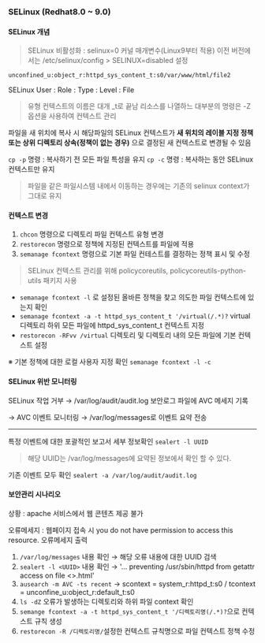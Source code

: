 ### SELinux (Redhat8.0 ~ 9.0)

#### SELinux 개념

> SELinux 비활성화 : selinux=0 커널 매개변수(Linux9부터 적용)
이전 버전에서는 /etc/selinux/config > SELINUX=disabled 설정

`unconfined_u:object_r:httpd_sys_content_t:s0/var/www/html/file2`

SELinux User : Role : Type : Level : File

> 유형 컨텍스트의 이름은 대개 \_t로 끝남
리소스를 나열하느 대부분의 명령은 -Z옵션을 사용하여 컨텍스트 관리

파일을 새 위치에 복사 시 해당파일의 SELinux 컨텍스트가 **새 위치의 레이블 지정 정책 또는 상위 디렉토리 상속(정책이 없는 경우)** 으로 결정된 새 컨텍스트로 변경될 수 있음

`cp -p` 명령 : 복사하기 전 모든 파일 특성을 유지
`cp -c` 명령 : 복사하는 동안 SELinux 컨텍스트만 유지

> 파일을 같은 파일시스템 내에서 이동하는 경우에는 기존의 selinux context가 그대로 유지

#### 컨텍스트 변경 

1. `chcon` 명령으로 디렉토리 파일 컨텍스트 유형 변경
2. `restorecon` 명령으로 정책에 지정된 컨텍스트를 파일에 적용
3. `semanage fcontext` 명령으로 기본 파일 컨테스트를 결정하는 정책 표시 및 수정

> SELinux 컨텍스트 관리를 위해 policycoreutils, policycoreutils-python-utils 패키지 사용

- `semanage fcontext -l` 로 설정된 올바른 정책을 찾고 의도한 파일 컨텍스트에 있는지 확인
- `semanage fcontext -a -t httpd_sys_content_t '/virtual(/.*)?` virtual 디렉토리 하위 모든 파일에 httpd_sys_content_t 컨텍스트 지정
- `restorecon -RFvv /virtual` 디렉토리 및 디렉토리 내의 모든 파일에 기본 컨텍스트 설정

※ 기본 정책에 대한 로컬 사용자 지정 확인 `semanage fcontext -l -c`

#### SELinux 위반 모니터링

SELinux 작업 거부 → /var/log/audit/audit.log 보안로그 파일에 AVC 메세지 기록

→ AVC 이벤트 모니터링 → /var/log/messages로 이벤트 요약 전송
* * *
특정 이벤트에 대한 포괄적인 보고서 세부 정보확인 `sealert -l UUID`
> 해당 UUID는 /var/log/messages에 요약된 정보에서 확인 할 수 있다.

기존 이벤트 모두 확인 `sealert -a /var/log/audit/audit.log`

#### 보안관리 시나리오

상황 : apache 서비스에서 웹 콘텐츠 제공 불가 

오류메세지 : 웹페이지 접속 시 you do not have permission to access this resource. 오류메세지 출력

1. `/var/log/messages` 내용 확인 → 해당 오류 내용에 대한 UUID 검색
2. `sealert -l <UUID>` 내용 확인 → '... preventing /usr/sbin/httpd from getattr access on file <>.html'
3. `ausearch -m AVC -ts recent` → scontext = system\_r:httpd\_t:s0 / tcontext = unconfine\_u:object\_r:default\_t:s0
4. `ls -dZ` 오류가 발생하는 디렉토리와 하위 파일 context 확인
5. `semange fcontext -a -t httpd_sys_content_t '/디렉토리명(/.*)?`으로 컨텍스트 규칙 생성
6. `restorecon -R /디렉토리명/`설정한 컨텍스트 규칙명으로 파일 컨텍스트 정책 수정










